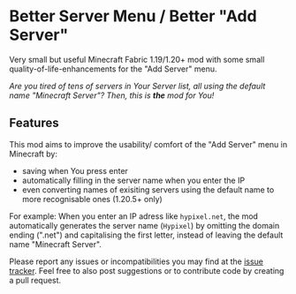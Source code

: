 # Better Server Menu / Better "Add Server"
Very small but useful Minecraft Fabric 1.19/1.20+ mod with some small quality-of-life-enhancements for the "Add Server" menu.

*Are you tired of tens of servers in Your Server list, all using the default name "Minecraft Server"?
Then, this is **the** mod for You!*


## Features
This mod aims to improve the usability/ comfort of the "Add Server" menu in Minecraft by:
 - saving when You press enter
 - automatically filling in the server name when you enter the IP
 - even converting names of exisiting servers using the default name to more recognisable ones (1.20.5+ only)

For example:
When you enter an IP adress like `hypixel.net`, the mod automatically generates the server name (`Hypixel`) by omitting the domain ending (".net") and capitalising the first letter, instead of leaving the default name "Minecraft Server".

Please report any issues or incompatibilities you may find at the [issue tracker](https://github.com/Player005/BetterAddServer/issues).
Feel free to also post suggestions or to contribute code by creating a pull request.
